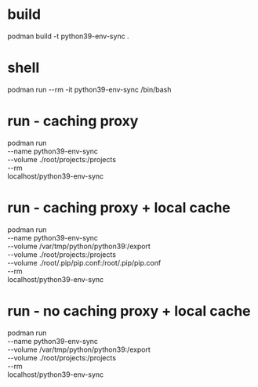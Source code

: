 # build
podman build -t python39-env-sync .

# shell
podman run --rm -it python39-env-sync /bin/bash

# run - caching proxy
podman run \
--name python39-env-sync \
--volume ./root/projects:/projects \
--rm \
localhost/python39-env-sync

# run - caching proxy + local cache
podman run \
--name python39-env-sync \
--volume /var/tmp/python/python39:/export \
--volume ./root/projects:/projects \
--volume ./root/.pip/pip.conf:/root/.pip/pip.conf \
--rm \
localhost/python39-env-sync

# run - no caching proxy + local cache
podman run \
--name python39-env-sync \
--volume /var/tmp/python/python39:/export \
--volume ./root/projects:/projects \
--rm \
localhost/python39-env-sync

